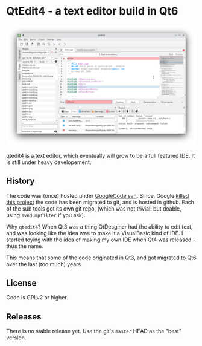 # QtEdit4 - a text editor build in Qt6  

![qtedit4](qtedit4.png)

qtedit4 is a text editor, which eventually will grow to be a full featured IDE.
It is still under heavy developement.

## History

The code was (once) hosted under [GoogleCode svn](https://code.google.com/archive/p/qtedit4/). Since,
Google [killed this project](https://killedbygoogle.com/) the code has been migrated to git, and is 
hosted in github. Each of the sub tools got its own git repo, (which was not trivial! but doable,
using `svndumpfilter` if you ask).

Why `qtedit4`? When Qt3 was a thing QtDesginer had the ability to edit text, and was looking
like the idea was to make it a VisualBasic kind of IDE. I started toying with the idea of making
my own IDE when Qt4 was released - thus the name. 

This means that some of the code originated in Qt3, and got migrated to Qt6 over the last
(too much) years.

## License
Code is GPLv2 or higher. 

## Releases
There is no stable release yet. Use the git's `master` HEAD as the "best" version.
